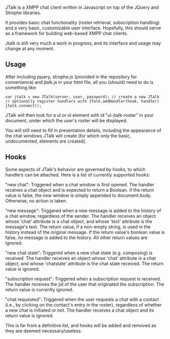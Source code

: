 JTalk is a XMPP chat client written in Javascript on top of the JQuery and
Strophe libraries.

It provides basic chat functionality (roster retrieval, subscription handling)
and a very basic, customizable user interface. Hopefully, this should serve as a
framework for building web-based XMPP chat clients.

Jtalk is still very much a work in progress, and its interface and usage may
change at any moment.

Usage
-----

After including jquery, strophe.js (provided in the repository for convenience)
and jtalk.js in your html file, all you (should) need to do is something like:

    var jtalk = new JTalk(server, user, password); // create a new JTalk
    // optionally register handlers with JTalk.addHandler(hook, handler)
    jtalk.connect();

JTalk will then look for a ul or ol element with id "ui-jtalk-roster" in your
document, under which the user's roster will be displayed.

You will still need to fill in presentation details, including the appearance of
the chat windows JTalk will create (for which only the basic, undocumented,
elements are created).

Hooks
-----

Some aspects of JTalk's behavior are governed by hooks, to which handlers can be
attached. Here is a list of currently supported hooks:

"new chat": Triggered when a chat window is first opened.
The handler receives a chat object and is expected to return a Boolean.
If the return value is false, the new window is simply appended to
document.body. Otherwise, no action is taken.

"new message": Triggered when a new message is added to the history of a chat
window, regardless of the sender. The handler receives an object whose 'chat'
attribute is a chat object, and whose 'text' attribute is the message's text.
The return value, if a non-empty string, is used in the history instead of the
original message. If the return value's boolean value is false, no message is
added to the history. All other return values are ignored.

"new chat state": Triggered when a new chat state (e.g. composing) is received.
The handler receives an object whose 'chat' attribute is a chat object, and
whose 'chatstate' attribute is the chat state received. The return value is
ignored.

"subscription request": Triggered when a subscription request is received. The
handler receives the jid of the user that originated the subscription. The
return value is currently ignored.

"chat requested": Triggered when the user requests a chat with a contact (i.e.,
by clicking on the contact's entry in the roster), regardless of whether a new
chat is initiated or not. The handler receives a chat object and its return
value is ignored.

This is far from a definitive list, and hooks will be added and
removed as they are deemed necessary/useless.
